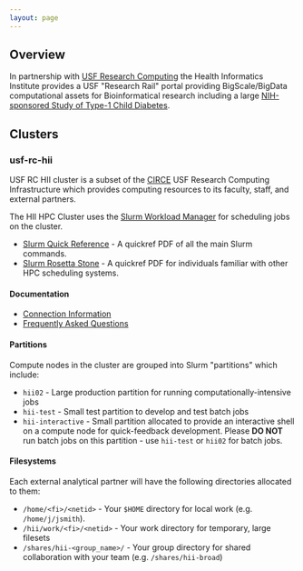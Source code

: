```yaml
---
layout: page
---
```


## Overview

In partnership with [USF Research Computing](http://www.rc.usf.edu/) the Health Informatics Institute
provides a USF "Research Rail" portal providing BigScale/BigData computational assets
for Bioinformatical research including a large [NIH-sponsored Study of Type-1 Child Diabetes](https://teddy.epi.usf.edu).

## Clusters

### usf-rc-hii

USF RC HII cluster is a subset of the [CIRCE](https://www.rc.usf.edu/circe.php) USF Research Computing Infrastructure
which provides computing resources to its faculty, staff, and external partners.

The HII HPC Cluster uses the [Slurm Workload Manager](http://slurm.schedmd.com) for scheduling jobs on the cluster.

- [Slurm Quick Reference](http://slurm.schedmd.com/pdfs/summary.pdf) - A quickref PDF of all the main Slurm commands.
- [Slurm Rosetta Stone](http://slurm.schedmd.com/rosetta.pdf) - A quickref PDF for individuals familiar with other HPC scheduling systems.

#### Documentation

- [Connection Information](pages/connection.html)
- [Frequently Asked Questions](pages/faq.html)

#### Partitions

Compute nodes in the cluster are grouped into Slurm "partitions" which include:

- `hii02` - Large production partition for running computationally-intensive jobs
- `hii-test` - Small test partition to develop and test batch jobs
- `hii-interactive` - Small partition allocated to provide an interactive shell on a compute node for quick-feedback development.
   Please **DO NOT** run batch jobs on this partition - use `hii-test` or `hii02` for batch jobs.

#### Filesystems

Each external analytical partner will have the following directories allocated to them:

- `/home/<fi>/<netid>` - Your `$HOME` directory for local work (e.g. `/home/j/jsmith`).
- `/hii/work/<fi>/<netid>` - Your work directory for temporary, large filesets
- `/shares/hii-<group_name>/` - Your group directory for shared collaboration with your team (e.g. `/shares/hii-broad`)
